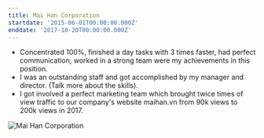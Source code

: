 ```yaml
---
title: Mai Han Corporation
startdate: '2015-06-01T00:00:00.000Z'
enddate: '2017-10-20T00:00:00.000Z'
---
```

* Concentrated 100%, finished a day tasks with 3 times faster, had perfect communication, worked in a strong team were my achievements in this position.
* I was an outstanding staff and got accomplished by my manager and director. (Talk more about the skills).
* I got involved a perfect marketing team which brought twice times of view traffic to our company's website maihan.vn from 90k views to 200k views in 2017.

![Mai Han Corporation](/assets/maihan.vn.png)
